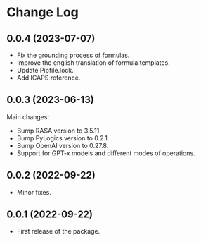 # Change Log

## 0.0.4 (2023-07-07)

* Fix the grounding process of formulas.
* Improve the english translation of formula templates.
* Update Pipfile.lock.
* Add ICAPS reference. 

## 0.0.3 (2023-06-13)

Main changes:

* Bump RASA version to 3.5.11.
* Bump PyLogics version to 0.2.1.
* Bump OpenAI version to 0.27.8.
* Support for GPT-x models and different modes of operations.

## 0.0.2 (2022-09-22)

* Minor fixes.

## 0.0.1 (2022-09-22)

* First release of the package.
